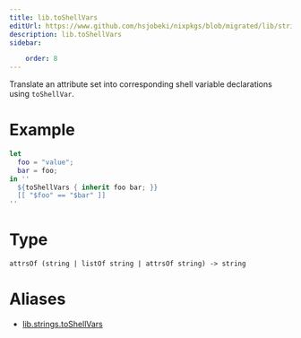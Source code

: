 ```yaml
---
title: lib.toShellVars
editUrl: https://www.github.com/hsjobeki/nixpkgs/blob/migrated/lib/strings.nix#L715C17
description: lib.toShellVars
sidebar:

    order: 8
---
```


Translate an attribute set into corresponding shell variable declarations
using `toShellVar`.

# Example

```nix
let
  foo = "value";
  bar = foo;
in ''
  ${toShellVars { inherit foo bar; }}
  [[ "$foo" == "$bar" ]]
''
```

# Type

```
attrsOf (string | listOf string | attrsOf string) -> string
```


# Aliases

- [lib.strings.toShellVars](/nix-doc-comments/reference/lib/strings/lib-strings-toshellvars)


